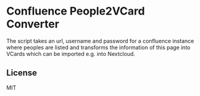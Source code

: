 Confluence People2VCard Converter
=================================

The script takes an url, username and password for a confluence instance where peoples are listed and transforms the information of this page into VCards which can be imported e.g. into Nextcloud.

## License

MIT

